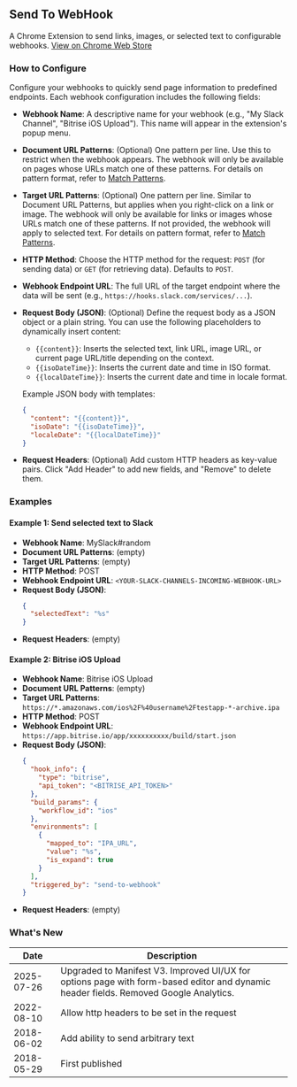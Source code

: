 ## Send To WebHook

A Chrome Extension to send links, images, or selected text to configurable webhooks. [View on Chrome Web Store](https://goo.gl/kbwRVB)
### How to Configure
Configure your webhooks to quickly send page information to predefined endpoints. Each webhook configuration includes the following fields:
*   **Webhook Name**: A descriptive name for your webhook (e.g., "My Slack Channel", "Bitrise iOS Upload"). This name will appear in the extension's popup menu.

*   **Document URL Patterns**: (Optional) One pattern per line. Use this to restrict when the webhook appears. The webhook will only be available on pages whose URLs match one of these patterns. For details on pattern format, refer to [Match Patterns](https://developer.chrome.com/docs/extensions/develop/concepts/match-patterns).

*   **Target URL Patterns**: (Optional) One pattern per line. Similar to Document URL Patterns, but applies when you right-click on a link or image. The webhook will only be available for links or images whose URLs match one of these patterns. If not provided, the webhook will apply to selected text. For details on pattern format, refer to [Match Patterns](https://developer.chrome.com/docs/extensions/develop/concepts/match-patterns).

*   **HTTP Method**: Choose the HTTP method for the request: `POST` (for sending data) or `GET` (for retrieving data). Defaults to `POST`.

*   **Webhook Endpoint URL**: The full URL of the target endpoint where the data will be sent (e.g., `https://hooks.slack.com/services/...`).

*   **Request Body (JSON)**: (Optional) Define the request body as a JSON object or a plain string. You can use the following placeholders to dynamically insert content:
    *   `{{content}}`: Inserts the selected text, link URL, image URL, or current page URL/title depending on the context.
    *   `{{isoDateTime}}`: Inserts the current date and time in ISO format.
    *   `{{localDateTime}}`: Inserts the current date and time in locale format.

    Example JSON body with templates:
    ```json
    {
      "content": "{{content}}",
      "isoDate": "{{isoDateTime}}",
      "localeDate": "{{localDateTime}}"
    }
    ```

*   **Request Headers**: (Optional) Add custom HTTP headers as key-value pairs. Click "Add Header" to add new fields, and "Remove" to delete them.





### Examples



#### Example 1: Send selected text to Slack

*   **Webhook Name**: MySlack#random
*   **Document URL Patterns**: (empty)
*   **Target URL Patterns**: (empty)
*   **HTTP Method**: POST
*   **Webhook Endpoint URL**: `<YOUR-SLACK-CHANNELS-INCOMING-WEBHOOK-URL>`
*   **Request Body (JSON)**:
    ```json
    {
      "selectedText": "%s"
    }
    ```
*   **Request Headers**: (empty)

#### Example 2: Bitrise iOS Upload

*   **Webhook Name**: Bitrise iOS Upload
*   **Document URL Patterns**: (empty)
*   **Target URL Patterns**: `https://*.amazonaws.com/ios%2F%40username%2Ftestapp-*-archive.ipa`
*   **HTTP Method**: POST
*   **Webhook Endpoint URL**: `https://app.bitrise.io/app/xxxxxxxxxx/build/start.json`
*   **Request Body (JSON)**:
    ```json
    {
      "hook_info": {
        "type": "bitrise",
        "api_token": "<BITRISE_API_TOKEN>"
      },
      "build_params": {
        "workflow_id": "ios"
      },
      "environments": [
        {
          "mapped_to": "IPA_URL",
          "value": "%s",
          "is_expand": true
        }
      ],
      "triggered_by": "send-to-webhook"
    }
    ```
*   **Request Headers**: (empty)

### What's New
| Date       | Description                                 |
| ---------- | ------------------------------------------- |
| 2025-07-26 | Upgraded to Manifest V3. Improved UI/UX for options page with form-based editor and dynamic header fields. Removed Google Analytics. |
| 2022-08-10 | Allow http headers to be set in the request |
| 2018-06-02 | Add ability to send arbitrary text          |
| 2018-05-29 | First published                             |